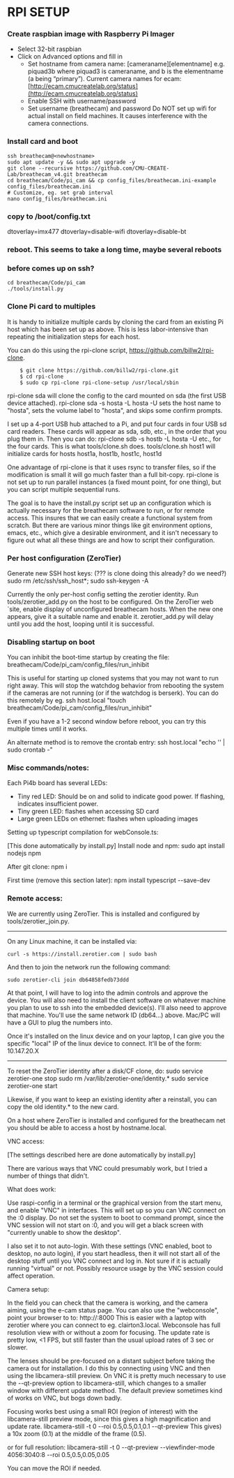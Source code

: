 # RPI SETUP

### Create raspbian image with Raspberry Pi Imager
- Select 32-bit raspbian
- Click on Advanced options and fill in
    - Set hostname from camera name: [cameraname][elementname]
      e.g. piquad3b where piquad3 is cameraname, and b is the
      elementname (a being “primary”).
        Current camera names for ecam: [http://ecam.cmucreatelab.org/status](http://ecam.cmucreatelab.org/status)
    - Enable SSH with username/password
    - Set username (breathecam) and password
    Do NOT set up wifi for actual install on field machines.  It
    causes interference with the camera connections.

### Install card and boot
    ssh breathecam@<newhostname>
    sudo apt update -y && sudo apt upgrade -y
    git clone --recursive https://github.com/CMU-CREATE-Lab/breathecam_v4.git breathecam
    cd breathecam/Code/pi_cam && cp config_files/breathecam.ini-example config_files/breathecam.ini
    # Customize, eg. set grab interval
    nano config_files/breathecam.ini

### copy to /boot/config.txt
dtoverlay=imx477
dtoverlay=disable-wifi
dtoverlay=disable-bt

### reboot. This seems to take a long time, maybe several reboots
### before comes up on ssh? 
    cd breathecam/Code/pi_cam
    ./tools/install.py


### Clone Pi card to multiples

It is handy to initialize multiple cards by cloning the card from an existing Pi host which has been set up as above.  This is less labor-intensive than repeating the initialization steps for each host.

You can do this using the rpi-clone script, https://github.com/billw2/rpi-clone.
```
	$ git clone https://github.com/billw2/rpi-clone.git 
	$ cd rpi-clone
	$ sudo cp rpi-clone rpi-clone-setup /usr/local/sbin
```

  rpi-clone sda
will clone the config to the card mounted on sda (the first USB device attached).
  rpi-clone sda -s hosta -L hosta -U
sets the host name to "hosta", sets the volume label to "hosta", and skips some confirm prompts.

I set up a 4-port USB hub attached to a Pi, and put four cards in four USB sd card readers.  These cards will appear as sda, sdb, etc., in the order that you plug them in.  Then you can do:
  rpi-clone sdb -s hostb -L hosta -U
etc., for the four cards.  This is what tools/clone.sh does.
  tools/clone.sh host1
will initialize cards for hosts host1a, host1b, host1c, host1d

One advantage of rpi-clone is that it uses rsync to transfer files, so if the modification is small it will go much faster than a full bit-copy.  rpi-clone is not set up to run parallel instances (a fixed mount point, for one thing), but you can script multiple sequential runs.

The goal is to have the install.py script set up an configuration which is actually necessary for the breathecam software to run, or for remote access.  This insures that we can easily create a functional system from scratch. But there are various minor things like git environment options, emacs, etc., which give a desirable environment, and it isn't necessary to figure out what all these things are and how to script their configuration.


### Per host configuration (ZeroTier)

Generate new SSH host keys: (??? is clone doing this already? do we need?)
    sudo rm /etc/ssh/ssh_host*; sudo ssh-keygen -A

Currently the only per-host config setting the zerotier identity.  Run tools/zerotier_add.py on the host to be configured.  On the ZeroTier web `site, enable display of unconfigured breathecam hosts.  When the new one appears, give it a suitable name and enable it.  zerotier_add.py will delay until you add the host, looping until it is successful.


### Disabling startup on boot

You can inhibit the boot-time startup by creating the file:
    breathecam/Code/pi_cam/config_files/run_inhibit

This is useful for starting up cloned systems that you may not want to run right away.
This will stop the watchdog behavior from rebooting the system if the cameras are not running (or if the watchdog is berserk).  You can do this remotely by eg.
    ssh host.local "touch breathecam/Code/pi_cam/config_files/run_inhibit"

Even if you have a 1-2 second window before reboot, you can try this multiple times until it works.

An alternate method is to remove the crontab entry:
    ssh host.local "echo '' | sudo crontab -"


### Misc commands/notes:

Each Pi4b board has several LEDs:

* Tiny red LED:  Should be on and solid to indicate good power.  If flashing, indicates insufficient power.
* Tiny green LED:  flashes when accessing SD card
* Large green LEDs on ethernet:  flashes when uploading images


Setting up typescript compilation for webConsole.ts:

[This done automatically by install.py]
Install node and npm:
    sudo apt install nodejs npm

After git clone:
    npm i

First time (remove this section later):
    npm install typescript --save-dev


### Remote access:

We are currently using ZeroTier.  This is installed and configured by tools/zerotier_join.py. 
________________________________________________________________
On any Linux machine, it can be installed via:

    curl -s https://install.zerotier.com | sudo bash

And then to join the network run the following command:

    sudo zerotier-cli join db64858fedb73ddd

At that point, I will have to log into the admin controls and approve the
device. You will also need to install the client software on whatever machine
you plan to use to ssh into the embedded device(s). I'll also need to approve
that machine. You'll use the same network ID (db64...) above. Mac/PC will have
a GUI to plug the numbers into.

Once it's installed on the linux device and on your laptop, I can give you the
specific "local" IP of the linux device to connect. It'll be of the form:
10.147.20.X
________________________________________________________________


To reset the ZeroTier identity after a disk/CF clone, do:
    sudo service zerotier-one stop
    sudo rm /var/lib/zerotier-one/identity.*
    sudo service zerotier-one start

Likewise, if you want to keep an existing identity after a reinstall,
you can copy the old identity.* to the new card.

On a host where ZeroTier is installed and configured for the breathecam net you should be able to access a host by hostname.local.


VNC access:

[The settings described here are done automatically by install.py]

There are various ways that VNC could presumably work, but I tried a number of things that didn't.  

What does work:

Use raspi-config in a terminal or the graphical version from the start menu, and enable "VNC" in interfaces.  This will set up so you can VNC connect on the :0 display.  Do not set the system to boot to command prompt, since the VNC session will not start on :0, and you will get a black screen with "currently unable to show the desktop".

I also set it to not auto-login.  With these settings (VNC enabled, boot to
desktop, no auto login), if you start headless, then it will not start all of the desktop stuff until you VNC connect and log in.  Not sure if it is
actually running "virtual" or not.  Possibly resource usage by the VNC session could affect operation.


Camera setup:

In the field you can check that the camera is working, and the camera aiming, using the e-cam status page.  You can also use the "webconsole", point your browser to to: 
    http://<pihost>:8000
This is easier with a laptop with zerotier where you can connect to eg. clairton3.local.  Webconsole has full resolution view with or without a zoom for focusing.  The update rate is pretty low, <1 FPS, but still faster than the usual upload rates of 3 sec or slower.

The lenses should be pre-focused on a distant subject before taking the camera out for installation.  I do this by connecting using VNC and then using the libcamera-still preview.  On VNC it is pretty much necessary to use the --qt-preview option to libcamera-still, which changes to a smaller window with different update method. The default preview sometimes kind of works on VNC, but bogs down badly.

Focusing works best using a small ROI (region of interest) with the libcamera-still preview mode, since this gives a high magnification and update rate.
    libcamera-still -t 0 --roi 0.5,0.5,0.1,0.1 --qt-preview
This gives) a 10x zoom (0.1) at the middle of the frame (0.5).

or for full resolution:
    libcamera-still -t 0 --qt-preview --viewfinder-mode 4056:3040:8 --roi 0.5,0.5,0.05,0.05

You can move the ROI if needed.
